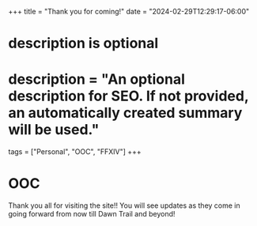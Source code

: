 +++
title = "Thank you for coming!"
date = "2024-02-29T12:29:17-06:00"

#
# description is optional
#
# description = "An optional description for SEO. If not provided, an automatically created summary will be used."

tags = ["Personal", "OOC", "FFXIV"]
+++

# OOC

Thank you all for visiting the site!! You will see updates as they come in going forward from now till Dawn Trail and beyond! 